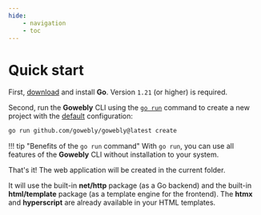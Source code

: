 ```yaml
---
hide:
    - navigation
    - toc
---
```


# Quick start

First, [download][go_download_url] and install **Go**. Version `1.21` (or higher) is required.

Second, run the **Gowebly** CLI using the [`go run`][go_run_url] command to create a new project with the [default][repo_default_config] configuration:

``` bash
go run github.com/gowebly/gowebly@latest create
```

!!! tip "Benefits of the `go run` command"
    With `go run`, you can use all features of the **Gowebly** CLI without installation to your system.

That's it! The web application will be created in the current folder.

It will use the built-in **net/http** package (as a Go backend) and the built-in **html/template** package (as a template engine for the frontend). The **htmx** and **hyperscript** are already available in your HTML templates.

<!-- Links -->

[go_download_url]: https://golang.org/dl/
[go_run_url]: https://pkg.go.dev/cmd/go#hdr-Compile_and_run_Go_program
[repo_default_config]: https://github.com/gowebly/gowebly/blob/main/internal/attachments/configs/default.yml